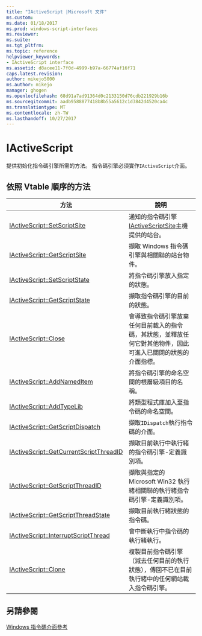 ```yaml
---
title: "IActiveScript |Microsoft 文件"
ms.custom: 
ms.date: 01/18/2017
ms.prod: windows-script-interfaces
ms.reviewer: 
ms.suite: 
ms.tgt_pltfrm: 
ms.topic: reference
helpviewer_keywords:
- IActiveScript interface
ms.assetid: d8acee11-7f0d-4999-b97a-66774af16f71
caps.latest.revision: 
author: mikejo5000
ms.author: mikejo
manager: ghogen
ms.openlocfilehash: 68d91a7ad91364d0c2133150d76cdb221929b16b
ms.sourcegitcommit: aadb9588877418b8b55a5612c1d3842d4520ca4c
ms.translationtype: MT
ms.contentlocale: zh-TW
ms.lasthandoff: 10/27/2017
---
```

# <a name="iactivescript"></a>IActiveScript
提供初始化指令碼引擎所需的方法。 指令碼引擎必須實作`IActiveScript`介面。  
  
## <a name="methods-in-vtable-order"></a>依照 Vtable 順序的方法  
  
|方法|說明|  
|------------|-----------------|  
|[IActiveScript::SetScriptSite](../../winscript/reference/iactivescript-setscriptsite.md)|通知的指令碼引擎[IActiveScriptSite](../../winscript/reference/iactivescriptsite.md)主機提供的站台。|  
|[IActiveScript::GetScriptSite](../../winscript/reference/iactivescript-getscriptsite.md)|擷取 Windows 指令碼引擎與相關聯的站台物件。|  
|[IActiveScript::SetScriptState](../../winscript/reference/iactivescript-setscriptstate.md)|將指令碼引擎放入指定的狀態。|  
|[IActiveScript::GetScriptState](../../winscript/reference/iactivescript-getscriptstate.md)|擷取指令碼引擎的目前的狀態。|  
|[IActiveScript::Close](../../winscript/reference/iactivescript-close.md)|會導致指令碼引擎放棄任何目前載入的指令碼，其狀態，並釋放任何它對其他物件，因此可進入已關閉的狀態的介面指標。|  
|[IActiveScript::AddNamedItem](../../winscript/reference/iactivescript-addnameditem.md)|將指令碼引擎的命名空間的根層級項目的名稱。|  
|[IActiveScript::AddTypeLib](../../winscript/reference/iactivescript-addtypelib.md)|將類型程式庫加入至指令碼的命名空間。|  
|[IActiveScript::GetScriptDispatch](../../winscript/reference/iactivescript-getscriptdispatch.md)|擷取`IDispatch`執行指令碼的介面。|  
|[IActiveScript::GetCurrentScriptThreadID](../../winscript/reference/iactivescript-getcurrentscriptthreadid.md)|擷取目前執行中執行緒的指令碼引擎-定義識別項。|  
|[IActiveScript::GetScriptThreadID](../../winscript/reference/iactivescript-getscriptthreadid.md)|擷取與指定的 Microsoft Win32 執行緒相關聯的執行緒指令碼引擎-定義識別項。|  
|[IActiveScript::GetScriptThreadState](../../winscript/reference/iactivescript-getscriptthreadstate.md)|擷取目前執行緒狀態的指令碼。|  
|[IActiveScript::InterruptScriptThread](../../winscript/reference/iactivescript-interruptscriptthread.md)|會中斷執行中指令碼的執行緒執行。|  
|[IActiveScript::Clone](../../winscript/reference/iactivescript-clone.md)|複製目前指令碼引擎 （減去任何目前的執行狀態），傳回不已在目前執行緒中的任何網站載入指令碼引擎。|  
  
## <a name="see-also"></a>另請參閱  
 [Windows 指令碼介面參考](../../winscript/reference/windows-script-interfaces-reference.md)